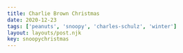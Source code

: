 ```yaml
---
title: Charlie Brown Christmas
date: 2020-12-23
tags: ['peanuts', 'snoopy', 'charles-schulz', 'winter']
layout: layouts/post.njk
key: snoopychristmas
---
```


